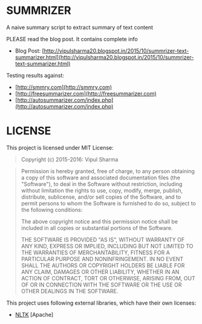 SUMMRIZER
=========

A naive summary script to extract summary of text content

PLEASE read the blog post. It contains complete info
* Blog Post: [http://vipulsharma20.blogspot.in/2015/10/summrizer-text-summarizer.html](http://vipulsharma20.blogspot.in/2015/10/summrizer-text-summarizer.html)

Testing results against:
* [http://smmry.com](http://smmry.com)
* [http://freesummarizer.com](http://freesummarizer.com)
* [http://autosummarizer.com/index.php](http://autosummarizer.com/index.php)

LICENSE
=======

This project is licensed under MIT License:

> Copyright (c) 2015-2016: Vipul Sharma

> Permission is hereby granted, free of charge, to any person obtaining a copy of this software and associated documentation files (the "Software"), to deal in the Software without restriction, including without limitation the rights to use, copy, modify, merge, publish, distribute, sublicense, and/or sell copies of the Software, and to permit persons to whom the Software is furnished to do so, subject to the following conditions:
>
> The above copyright notice and this permission notice shall be included in all copies or substantial portions of the Software.
>
> THE SOFTWARE IS PROVIDED "AS IS", WITHOUT WARRANTY OF ANY KIND, EXPRESS OR IMPLIED, INCLUDING BUT NOT LIMITED TO THE WARRANTIES OF MERCHANTABILITY, FITNESS FOR A PARTICULAR PURPOSE AND NONINFRINGEMENT. IN NO EVENT SHALL THE AUTHORS OR COPYRIGHT HOLDERS BE LIABLE FOR ANY CLAIM, DAMAGES OR OTHER LIABILITY, WHETHER IN AN ACTION OF CONTRACT, TORT OR OTHERWISE, ARISING FROM, OUT OF OR IN CONNECTION WITH THE SOFTWARE OR THE USE OR OTHER DEALINGS IN THE SOFTWARE.

This project uses following external libraries, which have their own licenses:

- [NLTK](https://github.com/nltk/nltk/blob/develop/LICENSE.txt) [Apache]
